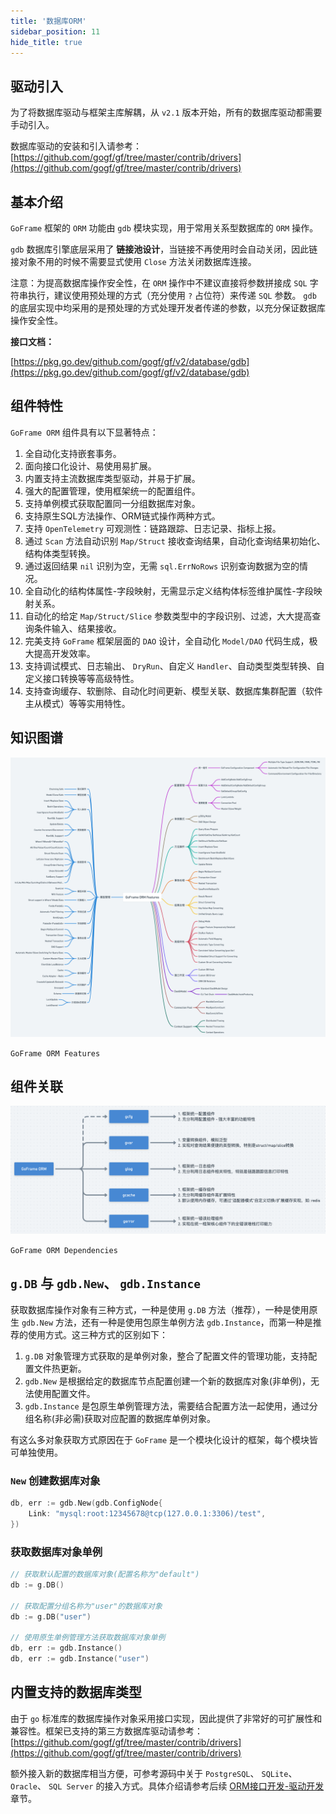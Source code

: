 ```yaml
---
title: '数据库ORM'
sidebar_position: 11
hide_title: true
---
```


## 驱动引入

为了将数据库驱动与框架主库解耦，从 `v2.1` 版本开始，所有的数据库驱动都需要手动引入。

数据库驱动的安装和引入请参考： [https://github.com/gogf/gf/tree/master/contrib/drivers](https://github.com/gogf/gf/tree/master/contrib/drivers)

## 基本介绍

`GoFrame` 框架的 `ORM` 功能由 `gdb` 模块实现，用于常用关系型数据库的 `ORM` 操作。

`gdb` 数据库引擎底层采用了 **链接池设计**，当链接不再使用时会自动关闭，因此链接对象不用的时候不需要显式使用 `Close` 方法关闭数据库连接。

注意：为提高数据库操作安全性，在 `ORM` 操作中不建议直接将参数拼接成 `SQL` 字符串执行，建议使用预处理的方式（充分使用 `?` 占位符）来传递 `SQL` 参数。 `gdb` 的底层实现中均采用的是预处理的方式处理开发者传递的参数，以充分保证数据库操作安全性。

**接口文档：**

[https://pkg.go.dev/github.com/gogf/gf/v2/database/gdb](https://pkg.go.dev/github.com/gogf/gf/v2/database/gdb)

## 组件特性

`GoFrame ORM` 组件具有以下显著特点：

01. 全自动化支持嵌套事务。
02. 面向接口化设计、易使用易扩展。
03. 内置支持主流数据库类型驱动，并易于扩展。
04. 强大的配置管理，使用框架统一的配置组件。
05. 支持单例模式获取配置同一分组数据库对象。
06. 支持原生SQL方法操作、ORM链式操作两种方式。
07. 支持 `OpenTelemetry` 可观测性：链路跟踪、日志记录、指标上报。
08. 通过 `Scan` 方法自动识别 `Map/Struct` 接收查询结果，自动化查询结果初始化、结构体类型转换。
09. 通过返回结果 `nil` 识别为空，无需 `sql.ErrNoRows` 识别查询数据为空的情况。
10. 全自动化的结构体属性-字段映射，无需显示定义结构体标签维护属性-字段映射关系。
11. 自动化的给定 `Map/Struct/Slice` 参数类型中的字段识别、过滤，大大提高查询条件输入、结果接收。
12. 完美支持 `GoFrame` 框架层面的 `DAO` 设计，全自动化 `Model/DAO` 代码生成，极大提高开发效率。
13. 支持调试模式、日志输出、 `DryRun`、自定义 `Handler`、自动类型类型转换、自定义接口转换等等高级特性。
14. 支持查询缓存、软删除、自动化时间更新、模型关联、数据库集群配置（软件主从模式）等等实用特性。

## 知识图谱

![](/markdown/14f4e3330c2aa9ba388b8a9dd61b140f.png)

`GoFrame ORM Features`

## 组件关联

![](/markdown/2b4e16f74f8be5e8389aee85b5293b89.png)

`GoFrame ORM Dependencies`

## `g.DB` 与 `gdb.New`、 `gdb.Instance`

获取数据库操作对象有三种方式，一种是使用 `g.DB` 方法（推荐），一种是使用原生 `gdb.New` 方法，还有一种是使用包原生单例方法 `gdb.Instance`，而第一种是推荐的使用方式。这三种方式的区别如下：

1. `g.DB` 对象管理方式获取的是单例对象，整合了配置文件的管理功能，支持配置文件热更新。
2. `gdb.New` 是根据给定的数据库节点配置创建一个新的数据库对象(非单例)，无法使用配置文件。
3. `gdb.Instance` 是包原生单例管理方法，需要结合配置方法一起使用，通过分组名称(非必需)获取对应配置的数据库单例对象。

有这么多对象获取方式原因在于 `GoFrame` 是一个模块化设计的框架，每个模块皆可单独使用。

### `New` 创建数据库对象

```go
db, err := gdb.New(gdb.ConfigNode{
	Link: "mysql:root:12345678@tcp(127.0.0.1:3306)/test",
})
```

### 获取数据库对象单例

```go
// 获取默认配置的数据库对象(配置名称为"default")
db := g.DB()

// 获取配置分组名称为"user"的数据库对象
db := g.DB("user")

// 使用原生单例管理方法获取数据库对象单例
db, err := gdb.Instance()
db, err := gdb.Instance("user")
```

## 内置支持的数据库类型

由于 `go` 标准库的数据库操作对象采用接口实现，因此提供了非常好的可扩展性和兼容性。框架已支持的第三方数据库驱动请参考： [https://github.com/gogf/gf/tree/master/contrib/drivers](https://github.com/gogf/gf/tree/master/contrib/drivers)

额外接入新的数据库相当方便，可参考源码中关于 `PostgreSQL`、 `SQLite`、 `Oracle`、 `SQL Server` 的接入方式。具体介绍请参考后续 [ORM接口开发-驱动开发](output/goframe-v2.0-md/核心组件-重点/数据库ORM/ORM接口开发/ORM接口开发-驱动开发) 章节。

    